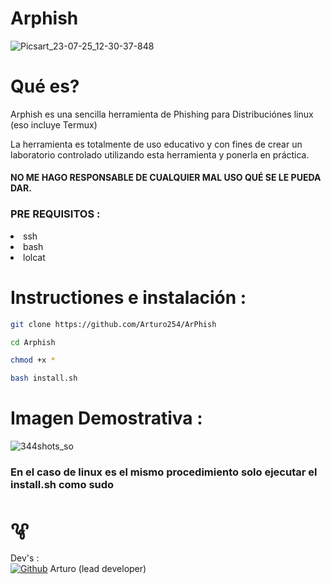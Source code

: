 # Arphish 
![Picsart_23-07-25_12-30-37-848](https://github.com/Arturo254/ArPhish/assets/87346871/d8dfb268-1635-4f1a-9f39-a67582185ac2)

# Qué es? 

Arphish es una sencilla herramienta de Phishing para Distribuciónes linux (eso incluye Termux) 

La herramienta es totalmente de uso educativo y con fines de crear un laboratorio controlado utilizando esta herramienta y ponerla en práctica.

#### NO ME HAGO RESPONSABLE DE CUALQUIER MAL USO QUÉ SE LE PUEDA DAR. 


### PRE REQUISITOS :


<li> ssh
<li> bash 
<li> lolcat </li>

# Instructiones e instalación :

```bash
git clone https://github.com/Arturo254/ArPhish

cd Arphish

chmod +x *

bash install.sh

```
# Imagen Demostrativa :

![344shots_so](https://github.com/Arturo254/ArPhish/assets/87346871/b81d411e-f1b7-4a7e-8abf-37c423e28998)



### En el caso de linux es el mismo procedimiento solo ejecutar el install.sh como sudo 

# ꨥ

Dev's  :  
[![Github](https://i.imgur.com/9I6NRUm.png)](https://github.com/Arturo254)  Arturo (lead developer)

